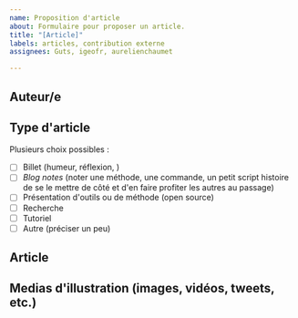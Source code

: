 ```yaml
---
name: Proposition d'article
about: Formulaire pour proposer un article.
title: "[Article]"
labels: articles, contribution externe
assignees: Guts, igeofr, aurelienchaumet

---
```


## Auteur/e

<!-- Dans cette partie, donner quelques informations sur vous pour la signature : mini-biographie, photo, etc. -->


## Type d'article

<!-- Cocher la case en inscrivant un 'x' dans une ou plusieurs cases ci-dessous. Ne pas hésiter à cocher "Autre" et à développer ;) -->

Plusieurs choix possibles :

- [ ] Billet (humeur, réflexion, )
- [ ] *Blog notes* (noter une méthode, une commande, un petit script histoire de se le mettre de côté et d'en faire profiter les autres au passage)
- [ ] Présentation d'outils ou de méthode (open source)
- [ ] Recherche
- [ ] Tutoriel
- [ ] Autre (préciser un peu)

## Article

<!-- Rédiger ou coller ici le texte de l'article. Si pas à l'aise avec la syntaxe Markdown, s'aider de la barre d'outils au-dessus et du mode prévisualisation... ou tout simplement ne pas s'en préoccuper, on verra ça plus tard -->



## Medias d'illustration (images, vidéos, tweets, etc.)

<!-- Liens, etc. Il est possible de glisser-déposer les images et vidéos -->
